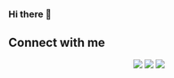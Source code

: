 ### Hi there 👋
## Connect with me

<p align="center">
  <a href="https://www.linkedin.com/in/matthewallan101/" alt="LinkedIn"><img src="https://img.shields.io/badge/linkedin-%230077B5.svg?style=for-the-badge&logo=linkedin&logoColor=white"></a>
  <a href="https://app.hackthebox.com/profile/1789601" alt="HackTheBox"><img src="https://img.shields.io/badge/hackthebox-%23212C42.svg?&style=for-the-badge&logo=HackTheBox&logoColor=white"></a>
  <a href="https://github.com/Matt4llan" alt="GitHub"><img src="https://img.shields.io/badge/github-%100000.svg?&style=for-the-badge&logo=github&logoColor=white"></a>
</p>
<!--
https://tryhackme.com/p/Y0fal
<a href="https://tryhackme.com/p/Y0fal" alt="TryHackMe"><img src="https://img.shields.io/badge/tryhackme-%23212C42.svg?&style=for-the-badge&logo=tryhackme&logoColor=white"></a>
-->
